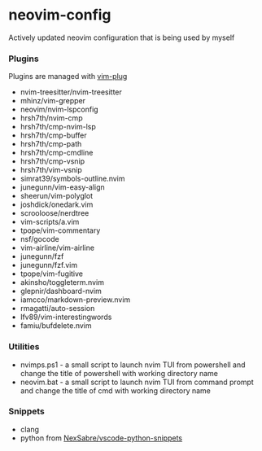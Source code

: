 # neovim-config

Actively updated neovim configuration that is being used by myself

### Plugins

Plugins are managed with [vim-plug](https://github.com/junegunn/vim-plug)

* nvim-treesitter/nvim-treesitter
* mhinz/vim-grepper
* neovim/nvim-lspconfig
* hrsh7th/nvim-cmp
* hrsh7th/cmp-nvim-lsp
* hrsh7th/cmp-buffer
* hrsh7th/cmp-path
* hrsh7th/cmp-cmdline
* hrsh7th/cmp-vsnip
* hrsh7th/vim-vsnip
* simrat39/symbols-outline.nvim
* junegunn/vim-easy-align
* sheerun/vim-polyglot
* joshdick/onedark.vim
* scrooloose/nerdtree
* vim-scripts/a.vim
* tpope/vim-commentary
* nsf/gocode
* vim-airline/vim-airline
* junegunn/fzf
* junegunn/fzf.vim
* tpope/vim-fugitive
* akinsho/toggleterm.nvim
* glepnir/dashboard-nvim
* iamcco/markdown-preview.nvim
* rmagatti/auto-session
* lfv89/vim-interestingwords
* famiu/bufdelete.nvim

### Utilities

* nvimps.ps1 - a small script to launch nvim TUI from powershell and change the title of powershell with working directory name
* neovim.bat - a small script to launch nvim TUI from command prompt and change the title of cmd with working directory name


### Snippets

* clang
* python from [NexSabre/vscode-python-snippets](https://github.com/NexSabre/vscode-python-snippets)
